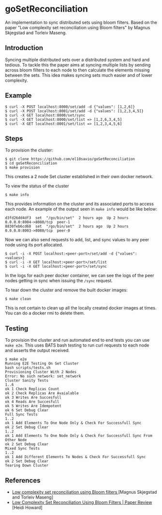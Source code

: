 # goSetReconciliation

An implementation to sync distributed sets using bloom filters. Based on the paper "Low complexity set reconciliation using Bloom filters" by Magnus Skjegstad and Torleiv Maseng.

## Introduction

Syncing multiple distributed sets over a distributed system and hard and tedious. To tackle this the paper aims at syncing multiple lists by sending across bloom filters to each node to then calculate the elements missing between the sets. This idea makes syncing sets much easier and of lower complexity.

## Example

```
$ curl -X POST localhost:8000/set/add -d {"values": [1,2,6]}
$ curl -X POST localhost:8001/set/add -d {"values": [1,2,3,4,5]}
$ curl -X GET localhost:8000/set/sync
$ curl -X GET localhost:8000/set/list => [1,2,6,3,4,5]
$ curl -X GET localhost:8001/set/list => [1,2,3,4,5,6]
```

## Steps

To provision the cluster:

```
$ git clone https://github.com/el10savio/goSetReconciliation
$ cd goSetReconciliation
$ make provision
```

This creates a 2 node Set cluster established in their own docker network.

To view the status of the cluster

```
$ make info
```

This provides information on the cluster and its associated ports to access each node. An example of the output seen in `make info` would be like below:

```
d3fd26dd4df3  set  "/go/bin/set"  2 hours ago  Up 2 hours  0.0.0.0:8004->8080/tcp  peer-1
8830feb6cd68  set  "/go/bin/set"  2 hours ago  Up 2 hours  0.0.0.0:8003->8080/tcp  peer-0
```


Now we can also send requests to add, list, and sync values to any peer node using its port allocated.

```
$ curl -i -X POST localhost:<peer-port>/set/add -d {"values": <values>}
$ curl -i -X GET localhost:<peer-port>/set/list
$ curl -i -X GET localhost:<peer-port>/set/sync
```

In the logs for each peer docker container, we can see the logs of the peer nodes getting in sync when issuing the `/sync` request.

To tear down the cluster and remove the built docker images:

```
$ make clean
```

This is not certain to clean up all the locally created docker images at times. You can do a docker rmi to delete them.

## Testing

To provision the cluster and run automated end to end tests you can use `make e2e`. This uses BATS bash testing to run curl requests to each node and asserts the output received.

```
$ make e2e
Running E2E Testing On Set Cluster
bash scripts/tests.sh
Provisioning Cluster With 2 Nodes
Error: No such network: set_network
Cluster Sanity Tests
1..6
ok 1 Check Replicas Count
ok 2 Check Replicas Are Avaialable
ok 3 Writes Are Succesfull
ok 4 Reads Are Succesfull
ok 5 Writes Are Idempotent
ok 6 Set Debug Clear
Full Sync Tests
1..2
ok 1 Add Elements To One Node Only & Check For Successfull Sync
ok 2 Set Debug Clear
1..2
ok 1 Add Elements To One Node Only & Check For Successfull Sync From Other Node
ok 2 Set Debug Clear
Mixed Sync Tests
1..2
ok 1 Add Different Elements To Nodes & Check For Successfull Sync
ok 2 Set Debug Clear
Tearing Down Cluster
```

## References

- [ Low complexity set reconciliation using Bloom filters ](https://dl.acm.org/doi/10.1145/1998476.1998483) [Magnus Skjegstad and Torleiv Maseng]
- [ Low Complexity Set Reconciliation Using Bloom Filters | Paper Review ](https://www.youtube.com/watch?v=xuddEiu-t-8) [Heidi Howard]
